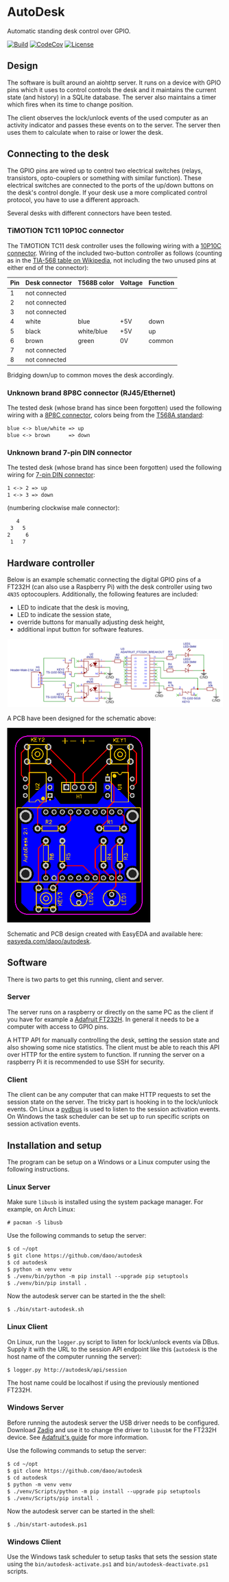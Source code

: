 # AutoDesk

Automatic standing desk control over GPIO.

[![Build](https://github.com/daoo/autodesk/workflows/build/badge.svg)](https://github.com/daoo/autodesk/actions?query=workflow%3Abuild)
[![CodeCov](https://codecov.io/gh/daoo/autodesk/branch/master/graph/badge.svg)](https://codecov.io/gh/daoo/autodesk)
[![License](https://img.shields.io/github/license/daoo/autodesk.svg)](https://github.com/daoo/autodesk/blob/master/LICENSE.txt)

## Design

The software is built around an aiohttp server. It runs on a device with GPIO
pins which it uses to control controls the desk and it maintains the current
state (and history) in a SQLite database. The server also maintains a timer
which fires when its time to change position.

The client observes the lock/unlock events of the used computer as an activity
indicator and passes these events on to the server. The server then uses
them to calculate when to raise or lower the desk.

## Connecting to the desk

The GPIO pins are wired up to control two electrical switches (relays,
transistors, opto-couplers or something with similar function). These
electrical switches are connected to the ports of the up/down buttons on the
desk's control dongle. If your desk use a more complicated control protocol,
you have to use a different approach.

Several desks with different connectors have been tested.

### TiMOTION TC11 10P10C connector

The TiMOTION TC11 desk controller uses the following wiring with a [10P10C
connector](https://en.wikipedia.org/wiki/Modular_connector#10P10C). Wiring of
the included two-button controller as follows (counting as in the [TIA-568
table on
Wikipedia](https://en.wikipedia.org/wiki/ANSI/TIA-568#T568A_and_T568B_termination),
not including the two unused pins at either end of the connector):

| Pin | Desk connector | T568B color | Voltage | Function |
|-----|----------------|-------------|---------|----------|
| 1   | not connected  |             |         |          |
| 2   | not connected  |             |         |          |
| 3   | not connected  |             |         |          |
| 4   | white          | blue        | +5V     | down     |
| 5   | black          | white/blue  | +5V     | up       |
| 6   | brown          | green       | 0V      | common   |
| 7   | not connected  |             |         |          |
| 8   | not connected  |             |         |          |

Bridging down/up to common moves the desk accordingly.

### Unknown brand 8P8C connector (RJ45/Ethernet)

The tested desk (whose brand has since been forgotten) used the following
wiring with a [8P8C
connector](https://en.wikipedia.org/wiki/Modular_connector#8P8C), colors being
from the [T568A
standard](https://en.wikipedia.org/wiki/ANSI/TIA-568#T568A_and_T568B_termination):

    blue <-> blue/white => up
    blue <-> brown      => down

### Unknown brand 7-pin DIN connector

The tested desk (whose brand has since been forgotten) used the following
wiring for [7-pin DIN connector](https://en.wikipedia.org/wiki/DIN_connector):

    1 <-> 2 => up
    1 <-> 3 => down

(numbering clockwise male connector):

       4
     3   5
    2     6
     1   7

## Hardware controller

Below is an example schematic connecting the digital GPIO pins of a FT232H (can
also use a Raspberry Pi) with the desk controller using two `4N35`
optocouplers. Additionally, the following features are included:

  * LED to indicate that the desk is moving,
  * LED to indicate the session state,
  * override buttons for manually adjusting desk height,
  * additional input button for software features.

![autodesk controller schematic](./schematic.svg)

A PCB have been designed for the schematic above:

![autodesk controller PCB](./pcb.svg)

Schematic and PCB design created with EasyEDA and available here:
[easyeda.com/daoo/autodesk](https://easyeda.com/daoo/autodesk).

## Software

There is two parts to get this running, client and server.

### Server

The server runs on a raspberry or directly on the same PC as the client if you have
for example a [Adafruit FT232H](https://learn.adafruit.com/adafruit-ft232h-breakout/overview).
In general it needs to be a computer with access to GPIO pins.

A HTTP API for manually controlling the desk, setting the session state and
also showing some nice statistics. The client must be able to reach this API
over HTTP for the entire system to function. If running the server on a
raspberry Pi it is recommended to use SSH for security.

### Client

The client can be any computer that can make HTTP requests to set the session
state on the server. The tricky part is hooking in to the lock/unlock events.
On Linux a [pydbus](https://github.com/LEW21/pydbus) is used to listen to the
session activation events. On Windows the task scheduler can be set up to run
specific scripts on session activation events.

## Installation and setup

The program can be setup on a Windows or a Linux computer using the following
instructions.

### Linux Server

Make sure `libusb` is installed using the system package manager. For example,
on Arch Linux:

    # pacman -S libusb

Use the following commands to setup the server:

    $ cd ~/opt
    $ git clone https://github.com/daoo/autodesk
    $ cd autodesk
    $ python -m venv venv
    $ ./venv/bin/python -m pip install --upgrade pip setuptools
    $ ./venv/bin/pip install .

Now the autodesk server can be started in the the shell:

    $ ./bin/start-autodesk.sh

### Linux Client

On Linux, run the `logger.py` script to listen for lock/unlock events via DBus.
Supply it with the URL to the session API endpoint like this (`autodesk` is the
host name of the computer running the server):

    $ logger.py http://autodesk/api/session

The host name could be localhost if using the previously mentioned FT232H.

### Windows Server

Before running the autodesk server the USB driver needs to be configured.
Download [Zadig](http://zadig.akeo.ie/) and use it to change the driver to
`libusbK` for the FT232H device. See [Adafruit's
guide](https://learn.adafruit.com/circuitpython-on-any-computer-with-ft232h/windows#plug-in-ft232h-and-fix-driver-with-zadig-3-4)
for more information.

Use the following commands to setup the server:

    $ cd ~/opt
    $ git clone https://github.com/daoo/autodesk
    $ cd autodesk
    $ python -m venv venv
    $ ./venv/Scripts/python -m pip install --upgrade pip setuptools
    $ ./venv/Scripts/pip install .

Now the autodesk server can be started in the shell:

    $ ./bin/start-autodesk.ps1

### Windows Client

Use the Windows task scheduler to setup tasks that sets the session state using
the `bin/autodesk-activate.ps1` and `bin/autodesk-deactivate.ps1` scripts.

